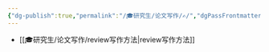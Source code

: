 ```yaml
---
{"dg-publish":true,"permalink":"/🎓研究生/论文写作/✍/","dgPassFrontmatter":true}
---
```



+ [[🎓研究生/论文写作/review写作方法\|review写作方法]]